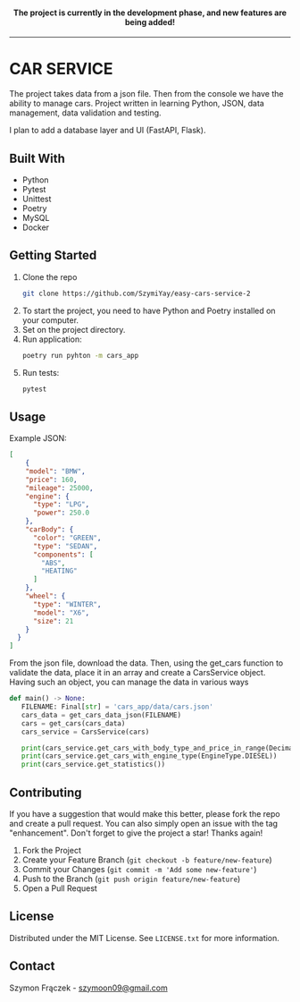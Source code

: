 #### <p align="center">The project is currently in the development phase, and new features are being added!</p>
---

# CAR SERVICE

The project takes data from a json file. Then from the console we have the ability to manage cars.
Project written in learning Python, JSON, data management, data validation and testing. 

I plan to add a database layer and UI (FastAPI, Flask).


## Built With
- Python
- Pytest
- Unittest
- Poetry
- MySQL
- Docker


## Getting Started
1. Clone the repo
   ```sh
   git clone https://github.com/SzymiYay/easy-cars-service-2
   ```
2. To start the project, you need to have Python and Poetry installed on your computer.
3. Set on the project directory.
4. Run application:
   ```sh
   poetry run pyhton -m cars_app
   ```
5. Run tests:
   ```sh
   pytest
   ```
   
## Usage
Example JSON:
```json
[
    {
    "model": "BMW",
    "price": 160,
    "mileage": 25000,
    "engine": {
      "type": "LPG",
      "power": 250.0
    },
    "carBody": {
      "color": "GREEN",
      "type": "SEDAN",
      "components": [
        "ABS",
        "HEATING"
      ]
    },
    "wheel": {
      "type": "WINTER",
      "model": "X6",
      "size": 21
    }
  }
]
```

From the json file, download the data. Then, using the get_cars function to validate the data, 
place it in an array and create a CarsService object.
Having such an object, you can manage the data in various ways

```python
def main() -> None:
   FILENAME: Final[str] = 'cars_app/data/cars.json'
   cars_data = get_cars_data_json(FILENAME)
   cars = get_cars(cars_data)
   cars_service = CarsService(cars)

   print(cars_service.get_cars_with_body_type_and_price_in_range(Decimal('100'), Decimal('170'), CarBodyType.SEDAN))
   print(cars_service.get_cars_with_engine_type(EngineType.DIESEL))
   print(cars_service.get_statistics())

```


## Contributing
If you have a suggestion that would make this better, please fork the repo and create a pull request. You can also simply open an issue with the tag "enhancement".
Don't forget to give the project a star! Thanks again!

1. Fork the Project
2. Create your Feature Branch (`git checkout -b feature/new-feature`)
3. Commit your Changes (`git commit -m 'Add some new-feature'`)
4. Push to the Branch (`git push origin feature/new-feature`)
5. Open a Pull Request


## License
Distributed under the MIT License. See `LICENSE.txt` for more information.


## Contact
Szymon Frączek - szymoon09@gmail.com
